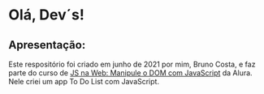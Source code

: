# Olá, Dev´s!

## Apresentação:

Este respositório foi criado em junho de 2021 por mim, Bruno Costa, e faz parte do curso de <a href="https://cursos.alura.com.br/course/javascript-manipulacao-dom">JS na Web: Manipule o DOM com JavaScript</a> da Alura. Nele criei um app To Do List com JavaScript.